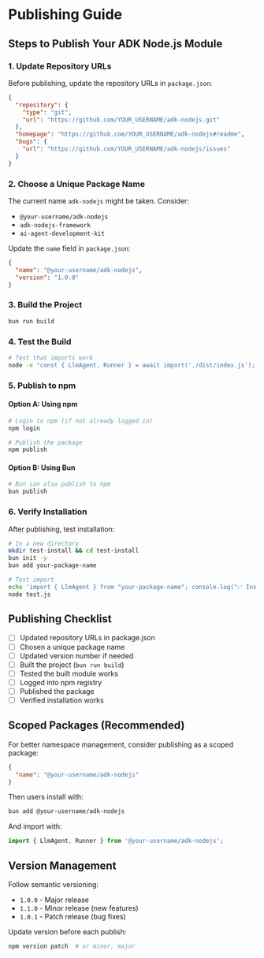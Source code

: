 # Publishing Guide

## Steps to Publish Your ADK Node.js Module

### 1. Update Repository URLs

Before publishing, update the repository URLs in `package.json`:

```json
{
  "repository": {
    "type": "git",
    "url": "https://github.com/YOUR_USERNAME/adk-nodejs.git"
  },
  "homepage": "https://github.com/YOUR_USERNAME/adk-nodejs#readme",
  "bugs": {
    "url": "https://github.com/YOUR_USERNAME/adk-nodejs/issues"
  }
}
```

### 2. Choose a Unique Package Name

The current name `adk-nodejs` might be taken. Consider:
- `@your-username/adk-nodejs`
- `adk-nodejs-framework`
- `ai-agent-development-kit`

Update the `name` field in `package.json`:

```json
{
  "name": "@your-username/adk-nodejs",
  "version": "1.0.0"
}
```

### 3. Build the Project

```bash
bun run build
```

### 4. Test the Build

```bash
# Test that imports work
node -e "const { LlmAgent, Runner } = await import('./dist/index.js'); console.log('✅ Module works!');"
```

### 5. Publish to npm

#### Option A: Using npm

```bash
# Login to npm (if not already logged in)
npm login

# Publish the package
npm publish
```

#### Option B: Using Bun

```bash
# Bun can also publish to npm
bun publish
```

### 6. Verify Installation

After publishing, test installation:

```bash
# In a new directory
mkdir test-install && cd test-install
bun init -y
bun add your-package-name

# Test import
echo 'import { LlmAgent } from "your-package-name"; console.log("✅ Installed successfully!");' > test.js
node test.js
```

## Publishing Checklist

- [ ] Updated repository URLs in package.json
- [ ] Chosen a unique package name
- [ ] Updated version number if needed
- [ ] Built the project (`bun run build`)
- [ ] Tested the built module works
- [ ] Logged into npm registry
- [ ] Published the package
- [ ] Verified installation works

## Scoped Packages (Recommended)

For better namespace management, consider publishing as a scoped package:

```json
{
  "name": "@your-username/adk-nodejs"
}
```

Then users install with:
```bash
bun add @your-username/adk-nodejs
```

And import with:
```typescript
import { LlmAgent, Runner } from '@your-username/adk-nodejs';
```

## Version Management

Follow semantic versioning:
- `1.0.0` - Major release
- `1.1.0` - Minor release (new features)
- `1.0.1` - Patch release (bug fixes)

Update version before each publish:
```bash
npm version patch  # or minor, major
```
